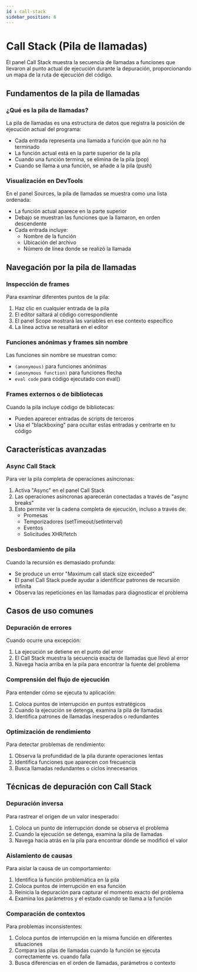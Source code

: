 ```yaml
---
id : call-stack
sidebar_position: 6
---
```


# Call Stack (Pila de llamadas)

El panel Call Stack muestra la secuencia de llamadas a funciones que llevaron al punto actual de ejecución durante la depuración, proporcionando un mapa de la ruta de ejecución del código.

## Fundamentos de la pila de llamadas

### ¿Qué es la pila de llamadas?

La pila de llamadas es una estructura de datos que registra la posición de ejecución actual del programa:

- Cada entrada representa una llamada a función que aún no ha terminado
- La función actual está en la parte superior de la pila
- Cuando una función termina, se elimina de la pila (pop)
- Cuando se llama a una función, se añade a la pila (push)

### Visualización en DevTools

En el panel Sources, la pila de llamadas se muestra como una lista ordenada:

- La función actual aparece en la parte superior
- Debajo se muestran las funciones que la llamaron, en orden descendente
- Cada entrada incluye:
  - Nombre de la función
  - Ubicación del archivo
  - Número de línea donde se realizó la llamada

## Navegación por la pila de llamadas

### Inspección de frames

Para examinar diferentes puntos de la pila:

1. Haz clic en cualquier entrada de la pila
2. El editor saltará al código correspondiente
3. El panel Scope mostrará las variables en ese contexto específico
4. La línea activa se resaltará en el editor

### Funciones anónimas y frames sin nombre

Las funciones sin nombre se muestran como:

- `(anonymous)` para funciones anónimas
- `(anonymous function)` para funciones flecha
- `eval code` para código ejecutado con eval()

### Frames externos o de bibliotecas

Cuando la pila incluye código de bibliotecas:

- Pueden aparecer entradas de scripts de terceros
- Usa el "blackboxing" para ocultar estas entradas y centrarte en tu código

## Características avanzadas

### Async Call Stack

Para ver la pila completa de operaciones asíncronas:

1. Activa "Async" en el panel Call Stack
2. Las operaciones asíncronas aparecerán conectadas a través de "async breaks"
3. Esto permite ver la cadena completa de ejecución, incluso a través de:
   - Promesas
   - Temporizadores (setTimeout/setInterval)
   - Eventos
   - Solicitudes XHR/fetch

### Desbordamiento de pila

Cuando la recursión es demasiado profunda:

- Se produce un error "Maximum call stack size exceeded"
- El panel Call Stack puede ayudar a identificar patrones de recursión infinita
- Observa las repeticiones en las llamadas para diagnosticar el problema

## Casos de uso comunes

### Depuración de errores

Cuando ocurre una excepción:

1. La ejecución se detiene en el punto del error
2. El Call Stack muestra la secuencia exacta de llamadas que llevó al error
3. Navega hacia arriba en la pila para encontrar la fuente del problema

### Comprensión del flujo de ejecución

Para entender cómo se ejecuta tu aplicación:

1. Coloca puntos de interrupción en puntos estratégicos
2. Cuando la ejecución se detenga, examina la pila de llamadas
3. Identifica patrones de llamadas inesperados o redundantes

### Optimización de rendimiento

Para detectar problemas de rendimiento:

1. Observa la profundidad de la pila durante operaciones lentas
2. Identifica funciones que aparecen con frecuencia
3. Busca llamadas redundantes o ciclos innecesarios

## Técnicas de depuración con Call Stack

### Depuración inversa

Para rastrear el origen de un valor inesperado:

1. Coloca un punto de interrupción donde se observa el problema
2. Cuando la ejecución se detenga, examina la pila de llamadas
3. Navega hacia atrás en la pila para encontrar dónde se modificó el valor

### Aislamiento de causas

Para aislar la causa de un comportamiento:

1. Identifica la función problemática en la pila
2. Coloca puntos de interrupción en esa función
3. Reinicia la depuración para capturar el momento exacto del problema
4. Examina los parámetros y el estado cuando se llama a la función

### Comparación de contextos

Para problemas inconsistentes:

1. Coloca puntos de interrupción en la misma función en diferentes situaciones
2. Compara las pilas de llamadas cuando la función se ejecuta correctamente vs. cuando falla
3. Busca diferencias en el orden de llamadas, parámetros o contexto